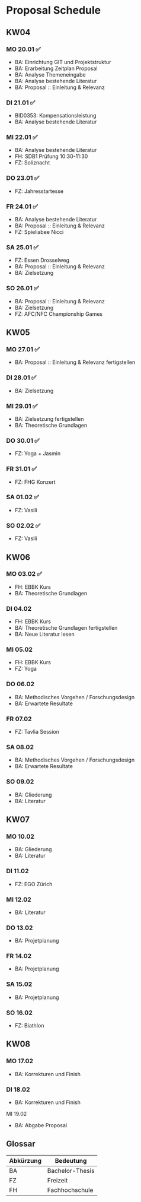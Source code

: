 # Proposal Schedule

## KW04
### MO 20.01 ✅
- BA: Einrichtung GIT und Projektstruktur
- BA: Erarbeitung Zeitplan Proposal
- BA: Analyse Themeneingabe
- BA: Analyse bestehende Literatur
- BA: Proposal :: Einleitung & Relevanz

### DI 21.01 ✅
- BID0353: Kompensationsleistung
- BA: Analyse bestehende Literatur

### MI 22.01 ✅
- BA: Analyse bestehende Literatur
- FH: SDB1 Prüfung 10:30-11:30
- FZ: Soliznacht

### DO 23.01 ✅
- FZ: Jahresstartesse

### FR 24.01 ✅
- BA: Analyse bestehende Literatur
- BA: Proposal :: Einleitung & Relevanz
- FZ: Spieliabee Nicci

### SA 25.01 ✅
- FZ: Essen Drosselweg
- BA: Proposal :: Einleitung & Relevanz
- BA: Zielsetzung

### SO 26.01 ✅
- BA: Proposal :: Einleitung & Relevanz
- BA: Zielsetzung
- FZ: AFC/NFC Championship Games 

## KW05
### MO 27.01 ✅
- BA: Proposal :: Einleitung & Relevanz fertigstellen

### DI 28.01 ✅
- BA: Zielsetzung

### MI 29.01 ✅
- BA: Zielsetzung fertigstellen
- BA: Theoretische Grundlagen

### DO 30.01 ✅
- FZ: Yoga + Jasmin

### FR 31.01 ✅
- FZ: FHG Konzert

### SA 01.02 ✅
- FZ: Vasili

### SO 02.02 ✅
- FZ: Vasili


## KW06
### MO 03.02 ✅
- FH: EBBK Kurs
- BA: Theoretische Grundlagen

### DI 04.02
- FH: EBBK Kurs
- BA: Theoretische Grundlagen fertigstellen
- BA: Neue Literatur lesen

### MI 05.02
- FH: EBBK Kurs
- FZ: Yoga

### DO 06.02
- BA: Methodisches Vorgehen / Forschungsdesign
- BA: Erwartete Resultate

### FR 07.02
- FZ: Tavlia Session

### SA 08.02
- BA: Methodisches Vorgehen / Forschungsdesign
- BA: Erwartete Resultate

### SO 09.02
- BA: Gliederung
- BA: Literatur

## KW07
### MO 10.02
- BA: Gliederung
- BA: Literatur

### DI 11.02
- FZ: EGO Zürich

### MI 12.02
- BA: Literatur

### DO 13.02
- BA: Projetplanung

### FR 14.02
- BA: Projetplanung

### SA 15.02
- BA: Projetplanung

### SO 16.02
- FZ: Biathlon

## KW08
### MO 17.02
- BA: Korrekturen und Finish

### DI 18.02
- BA: Korrekturen und Finish

MI 19.02
- BA: Abgabe Proposal

## Glossar

|Abkürzung|Bedeutung|
|--|----------------|
|BA|Bachelor-Thesis |
|FZ|Freizeit        |
|FH|Fachhochschule  |